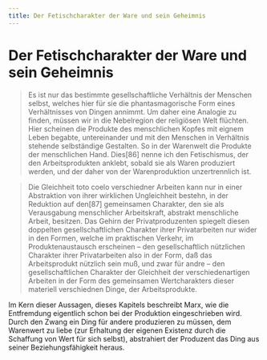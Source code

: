 ```yaml
---
title: Der Fetischcharakter der Ware und sein Geheimnis
---
```

# Der Fetischcharakter der Ware und sein Geheimnis

> Es ist nur das bestimmte gesellschaftliche Verhältnis der Menschen selbst, welches hier für sie die phantasmagorische Form eines Verhältnisses von Dingen annimmt. Um daher eine Analogie zu finden, müssen wir in die Nebelregion der religiösen Welt flüchten. Hier scheinen die Produkte des menschlichen Kopfes mit eignem Leben begabte, untereinander und mit den Menschen in Verhältnis stehende selbständige Gestalten. So in der Warenwelt die Produkte der menschlichen Hand. Dies[86] nenne ich den Fetischismus, der den Arbeitsprodukten anklebt, sobald sie als Waren produziert werden, und der daher von der Warenproduktion unzertrennlich ist.

> Die Gleichheit toto coelo verschiedner Arbeiten kann nur in einer Abstraktion von ihrer wirklichen Ungleichheit bestehn, in der Reduktion auf den[87] gemeinsamen Charakter, den sie als Verausgabung menschlicher Arbeitskraft, abstrakt menschliche Arbeit, besitzen. Das Gehirn der Privatproduzenten spiegelt diesen doppelten gesellschaftlichen Charakter ihrer Privatarbeiten nur wider in den Formen, welche im praktischen Verkehr, im Produktenaustausch erscheinen – den gesellschaftlich nützlichen Charakter ihrer Privatarbeiten also in der Form, daß das Arbeitsprodukt nützlich sein muß, und zwar für andre – den gesellschaftlichen Charakter der Gleichheit der verschiedenartigen Arbeiten in der Form des gemeinsamen Wertcharakters dieser materiell verschiednen Dinge, der Arbeitsprodukte.

Im Kern dieser Aussagen, dieses Kapitels beschreibt Marx, wie die Entfremdung eigentlich schon bei der Produktion eingeschrieben wird. Durch den Zwang ein Ding für andere produzieren zu müssen, dem Warenwert zu liebe (zur Erhaltung der eigenen Existenz durch die Schaffung von Wert für sich selbst), abstrahiert der Produzent das Ding aus seiner Beziehungsfähigkeit heraus.
